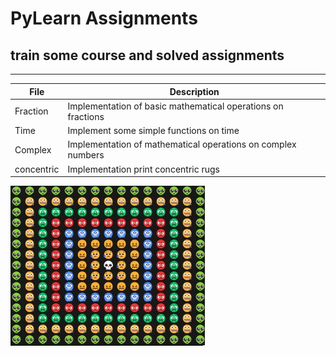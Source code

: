 # PyLearn Assignments
## train some course and solved assignments

---
| File      | Description |
| ----------- | ----------- |
|Fraction|Implementation of basic mathematical operations on fractions |
|Time|Implement some simple functions on time|
|Complex|Implementation of mathematical operations on complex numbers|
|concentric|Implementation print concentric rugs|
![concentric](concentric.jpg)
